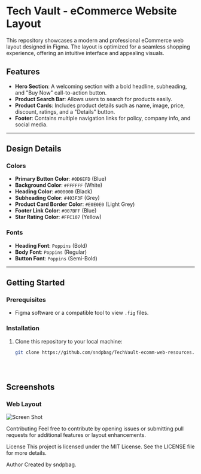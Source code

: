 # Tech Vault - eCommerce Website Layout

This repository showcases a modern and professional eCommerce web layout designed in Figma. The layout is optimized for a seamless shopping experience, offering an intuitive interface and appealing visuals.

## Features
- **Hero Section**: A welcoming section with a bold headline, subheading, and "Buy Now" call-to-action button.
- **Product Search Bar**: Allows users to search for products easily.
- **Product Cards**: Includes product details such as name, image, price, discount, ratings, and a "Details" button.
- **Footer**: Contains multiple navigation links for policy, company info, and social media.

---

## Design Details

### Colors
- **Primary Button Color**: `#0D6EFD` (Blue)
- **Background Color**: `#FFFFFF` (White)
- **Heading Color**: `#000000` (Black)
- **Subheading Color**: `#403F3F` (Grey)
- **Product Card Border Color**: `#E0E0E0` (Light Grey)
- **Footer Link Color**: `#007BFF` (Blue)
- **Star Rating Color**: `#FFC107` (Yellow)

### Fonts
- **Heading Font**: `Poppins` (Bold)
- **Body Font**: `Poppins` (Regular)
- **Button Font**: `Poppins` (Semi-Bold)

---

## Getting Started

### Prerequisites
- Figma software or a compatible tool to view `.fig` files.

### Installation
1. Clone this repository to your local machine:
   ```bash
   git clone https://github.com/sndpbag/TechVault-ecomm-web-resources.git


 
 ## Screenshots

### Web Layout
![Screen Shot](https://i.ibb.co/0cYLNnk/E-commerce-Layout.jpg)

Contributing
Feel free to contribute by opening issues or submitting pull requests for additional features or layout enhancements.

License
This project is licensed under the MIT License. See the LICENSE file for more details.

Author
Created by sndpbag.
 